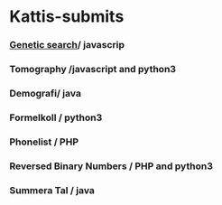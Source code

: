# Kattis-submits
### [Genetic search](https://kth.kattis.com/problems/kth.javap.demografi)/ javascrip
### Tomography /javascript and python3
### Demografi/ java 
### Formelkoll / python3
### Phonelist / PHP
### Reversed Binary Numbers / PHP and python3
### Summera Tal / java

